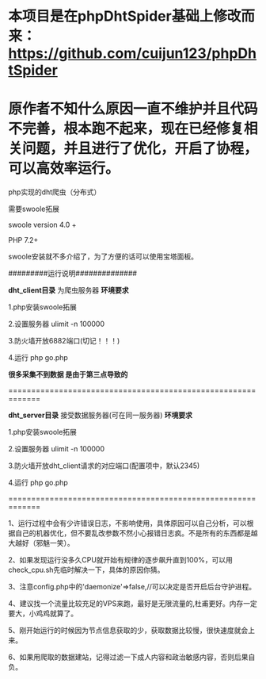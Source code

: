 # 本项目是在phpDhtSpider基础上修改而来：https://github.com/cuijun123/phpDhtSpider
# 原作者不知什么原因一直不维护并且代码不完善，根本跑不起来，现在已经修复相关问题，并且进行了优化，开启了协程，可以高效率运行。

php实现的dht爬虫（分布式）

需要swoole拓展

swoole version 4.0 +

PHP 7.2+

swoole安装就不多介绍了，为了方便的话可以使用宝塔面板。

#########运行说明##############

**dht_client目录** 为爬虫服务器 **环境要求**

1.php安装swoole拓展

2.设置服务器 ulimit -n 100000

3.防火墙开放6882端口(切记！！！)

4.运行 php go.php

**很多采集不到数据 是由于第三点导致的**

=============================================================

**dht_server目录** 接受数据服务器(可在同一服务器) **环境要求**

1.php安装swoole拓展

2.设置服务器 ulimit -n 100000

3.防火墙开放dht_client请求的对应端口(配置项中，默认2345)

4.运行 php go.php

=============================================================

1、运行过程中会有少许错误日志，不影响使用，具体原因可以自己分析，可以根据自己的机器优化，但不要乱改参数不然小心报错日志疯。不是所有的东西都是越大越好（邪魅一笑）。

2、如果发现运行没多久CPU就开始有规律的逐步飙升直到100%，可以用check_cpu.sh先临时解决一下，具体的原因你猜。

3、注意config.php中的'daemonize'=>false,//可以决定是否开启后台守护进程。

4、建议找一个流量比较充足的VPS来跑，最好是无限流量的,杜甫更好。内存一定要大，小鸡鸡就算了。

5、刚开始运行的时候因为节点信息获取的少，获取数据比较慢，很快速度就会上来。

6、如果用爬取的数据建站，记得过滤一下成人内容和政治敏感内容，否则后果自负。

